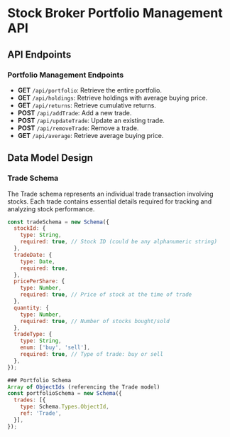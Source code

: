 # Stock Broker Portfolio Management API

## API Endpoints

### Portfolio Management Endpoints

- **GET** `/api/portfolio`: Retrieve the entire portfolio.
- **GET** `/api/holdings`: Retrieve holdings with average buying price.
- **GET** `/api/returns`: Retrieve cumulative returns.
- **POST** `/api/addTrade`: Add a new trade.
- **POST** `/api/updateTrade`: Update an existing trade.
- **POST** `/api/removeTrade`: Remove a trade.
- **GET** `/api/average`: Retrieve average buying price.

## Data Model Design

### Trade Schema
The Trade schema represents an individual trade transaction involving stocks. Each trade contains essential details required for tracking and analyzing stock performance.


```javascript
const tradeSchema = new Schema({
  stockId: {
    type: String,
    required: true, // Stock ID (could be any alphanumeric string)
  },
  tradeDate: {
    type: Date,
    required: true,
  },
  pricePerShare: {
    type: Number,
    required: true, // Price of stock at the time of trade
  },
  quantity: {
    type: Number,
    required: true, // Number of stocks bought/sold
  },
  tradeType: {
    type: String,
    enum: ['buy', 'sell'],
    required: true, // Type of trade: buy or sell
  },
});

### Portfolio Schema
Array of ObjectIds (referencing the Trade model)
const portfolioSchema = new Schema({
  trades: [{
    type: Schema.Types.ObjectId,
    ref: 'Trade',
  }],
});





